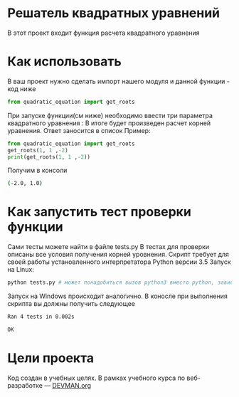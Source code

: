 # Решатель квадратных уравнений

В этот проект входит функция расчета квадратного уравнения

# Как использовать

В ваш проект нужно сделать импорт нашего модуля и данной функции - код ниже
```Python
from quadratic_equation import get_roots
```
При запуске функции(см ниже) необходимо ввести три параметра квадратного уравнения :
В итоге будет произведен расчет корней уравнения. Ответ заносится в список
Пример: 
```python
from quadratic_equation import get_roots
get_roots(1, 1 ,-2)
print(get_roots(1, 1 ,-2))
```
Получим в консоли
```bash
(-2.0, 1.0)
```
# Как запустить тест проверки функции
Сами тесты можете найти в файле tests.py
В тестах для проверки описаны все условия получения корней уровнения.
Скрипт требует для своей работы установленного интерпретатора Python версии 3.5
Запуск на Linux:
```bash
python tests.py # может понадобиться вызов python3 вместо python, зависит от настроек операционной системы
```
Запуск на Windows происходит аналогично.
В коносле при выполнения скрипта вы должны получить следующее
```bash
Ran 4 tests in 0.002s

OK
```
# Цели проекта

Код создан в учебных целях. В рамках учебного курса по веб-разработке ― [DEVMAN.org](https://devman.org)
